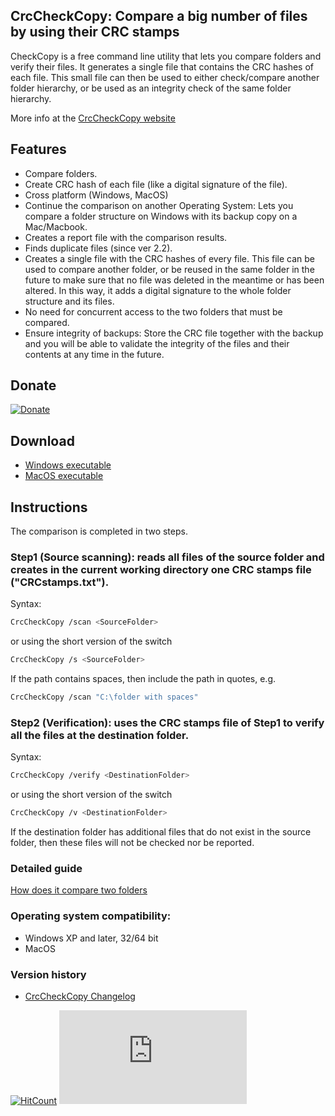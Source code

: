 ﻿## CrcCheckCopy: Compare a big number of files by using their CRC stamps

CheckCopy is a free command line utility that lets you compare folders and verify their files. 
It generates a single file that contains the CRC hashes of each file. 
This small file can then be used to either check/compare another folder hierarchy, or be used as an integrity check of the same folder hierarchy. 

More info at the [CrcCheckCopy website](https://www.StarMessageSoftware.com/crccheckcopy)

## Features
- Compare folders.
- Create CRC hash of each file (like a digital signature of the file).
- Cross platform (Windows, MacOS)
- Continue the comparison on another Operating System: Lets you compare a folder structure on Windows with its backup copy on a Mac/Macbook.
- Creates a report file with the comparison results.
- Finds duplicate files (since ver 2.2).
- Creates a single file with the CRC hashes of every file. This file can be used to compare another folder, or be reused in the same folder in the future to make sure that no file was deleted in the meantime or has been altered. In this way, it adds a digital signature to the whole folder structure and its files.
- No need for concurrent access to the two folders that must be compared.
- Ensure integrity of backups: Store the CRC file together with the backup and you will be able to validate the integrity of the files and their contents at any time in the future.

## Donate
[![Donate](https://www.paypalobjects.com/en_US/i/btn/btn_donateCC_LG.gif)](https://www.starmessagesoftware.com/crccheckcopy/download#donate)

## Download
- [Windows executable](https://github.com/starmessage/CrcCheckCopy/raw/master/Windows/CrcCheckCopy.exe)
- [MacOS executable](https://github.com/starmessage/CrcCheckCopy/raw/master/MacOS/CrcCheckCopy)

## Instructions

The comparison is completed in two steps.

### Step1 (Source scanning): reads all files of the source folder and creates in the current working directory one CRC stamps file ("CRCstamps.txt").

Syntax:
```sh
CrcCheckCopy /scan <SourceFolder>
```
or using the short version of the switch
```sh
CrcCheckCopy /s <SourceFolder>
```
If the path contains spaces, then include the path in quotes, e.g. 
```sh
CrcCheckCopy /scan "C:\folder with spaces"
```

### Step2 (Verification): uses the CRC stamps file of Step1 to verify all the files at the destination folder.
Syntax:
```sh
CrcCheckCopy /verify <DestinationFolder>
```
or using the short version of the switch
```sh
CrcCheckCopy /v <DestinationFolder>
```
If the destination folder has additional files that do not exist in the source folder, then these files will not be checked nor be reported.

### Detailed guide
[How does it compare two folders](https://www.starmessagesoftware.com/crccheckcopy/how-it-works)

### Operating system compatibility:
- Windows XP and later, 32/64 bit
- MacOS

### Version history
- [CrcCheckCopy Changelog](https://github.com/starmessage/CrcCheckCopy/blob/master/ChangeLog.md)

[![HitCount](http://hits.dwyl.io/starmessage/badges.svg)](https://www.starmessagesoftware.com/)
[![Analytics](https://ga-beacon.appspot.com/UA-385839-11/github.com/starmessage/CrcCheckCopy/README.md)](https://GitHub.com/starmessage/CrcCheckCopy)
